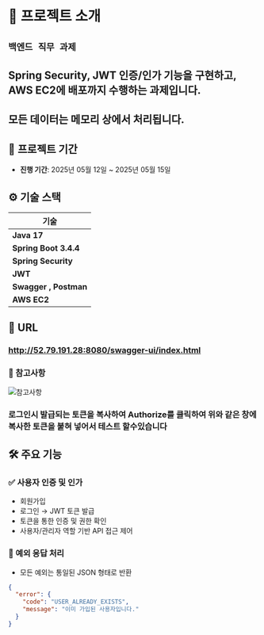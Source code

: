 # 📖 프로젝트 소개
##  `백엔드 직무 과제`

## Spring Security, JWT 인증/인가 기능을 구현하고, AWS EC2에 배포까지 수행하는 과제입니다.
## 모든 데이터는 메모리 상에서 처리됩니다.


## 📅 프로젝트 기간
- **진행 기간**: 2025년 05월 12일 ~ 2025년 05월 15일

## ⚙️ 기술 스택
| 기술                        | 
|---------------------------|
| **Java 17**               |
| **Spring Boot 3.4.4**     |
| **Spring Security**       |
| **JWT**                   |
| **Swagger** **, Postman** |
| **AWS EC2**               |

## 🔗 **URL**
### http://52.79.191.28:8080/swagger-ui/index.html

### 📌 참고사항
![참고사항](https://github.com/user-attachments/assets/0ae5ae9a-d68a-406c-8679-351fc39cf99e)
### 로그인시 발급되는 토큰을 복사하여 Authorize를 클릭하여 위와 같은 창에 복사한 토큰을 붙혀 넣어서 테스트 할수있습니다



## 🛠️ 주요 기능

### ✅ 사용자 인증 및 인가
- 회원가입
- 로그인 → JWT 토큰 발급
- 토큰을 통한 인증 및 권한 확인
- 사용자/관리자 역할 기반 API 접근 제어

### 🚨 예외 응답 처리
- 모든 예외는 통일된 JSON 형태로 반환
```json
{
  "error": {
    "code": "USER_ALREADY_EXISTS",
    "message": "이미 가입된 사용자입니다."
  }
}
```




